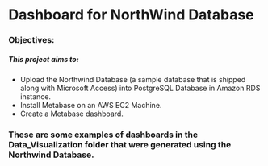 # Dashboard for NorthWind Database
### Objectives:
##### This project aims to:
* Upload the Northwind Database (a sample database that is shipped along with Microsoft Access) into PostgreSQL Database in Amazon RDS instance.
* Install Metabase on an AWS EC2 Machine.
* Create a Metabase dashboard.
 
### These are some examples of dashboards in the Data_Visualization folder that were generated using the Northwind Database.
